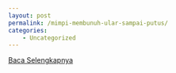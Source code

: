 ```yaml
---
layout: post
permalink: /mimpi-membunuh-ular-sampai-putus/
categories:
    - Uncategorized
---
```


[Baca Selengkapnya](/07)
